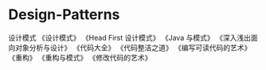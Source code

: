 # Design-Patterns
设计模式
《设计模式》
《Head First 设计模式》
《Java 与模式》
《深入浅出面向对象分析与设计》
《代码大全》
《代码整洁之道》
《编写可读代码的艺术》
《重构》
《重构与模式》
《修改代码的艺术》
